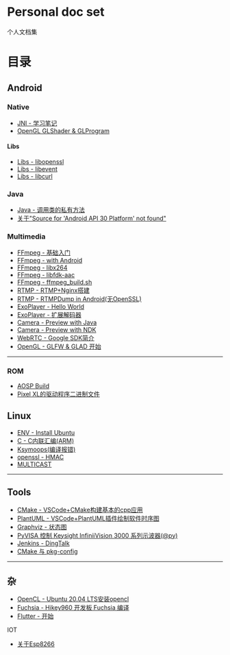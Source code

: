 # Personal doc set
个人文档集

# 目录
## Android

### Native
* [JNI - 学习笔记](android/jni/jni_info.md)
* [OpenGL GLShader & GLProgram](android/jni/opengl_native_api.md)
#### Libs
* [Libs - libopenssl](android/libs/libopenssl_android.md)
* [Libs - libevent](android/libs/libevent_android.md)
* [Libs - libcurl](android/libs/libcurl_android.md)

### Java
* [Java - 调用类的私有方法](android/java/java_reflection.md)
* [关于"Source for 'Android API 30 Platform' not found"](android/java/android_sdk_source.md)

### Multimedia
* [FFmpeg - 基础入门](mltimedia/../multimedia/ffmpeg/ffmpeg_base.md)
* [FFmpeg - with Android](multimedia/ffmpeg/ffmpeg_android.md)
* [FFmpeg - libx264](multimedia/x264/x264_android.md)
* [FFmpeg - libfdk-aac](multimedia/fdk-aac/fdk_aac.md)
* [FFmpeg - ffmpeg_build.sh](multimedia/ffmpeg/ffmpeg_build.sh)
* [RTMP - RTMP+Nginx搭建](multimedia/rtmp/nginx_rtmp.md)
* [RTMP - RTMPDump in Android(无OpenSSL)](multimedia/rtmp/librtmp_android.md)
* [ExoPlayer - Hello World](multimedia/exoplayer/exoplayer.md)
* [ExoPlayer - 扩展解码器](multimedia/exoplayer/exoplayer_ffmpeg.md)
* [Camera - Preview with Java](multimedia/android/camera2.md)
* [Camera - Preview with NDK](android/jni/camera_ndk_api.md)
* [WebRTC - Google SDK简介](multimedia/webrtc/Google_WebRTC_SDK.md)
* [OpenGL - GLFW & GLAD 开始](multimedia/opengl/glfw_glad.md)
---

### ROM
* [AOSP Build](android/rom/../ROM/tutorial.md)
* [Pixel XL的驱动程序二进制文件](android/ROM/pixel_drivers.md)

## Linux
* [ENV - Install Ubuntu](linux/setup.md)
* [C - C内联汇编(ARM)](linux/arm_asm.md)
* [Ksymoops(编译报错)](linux/ksymoops.md)
* [openssl - HMAC](linux/openssl_hmac.md)
* [MULTICAST](linux/net/MULTICAST.md)
---

## Tools
* [CMake - VSCode+CMake构建基本的cpp应用](tools/plantuml/cmake/cmake_vscode.md)
* [PlantUML - VSCode+PlantUML插件绘制软件时序图](tools/plantuml/plantuml.md)
* [Graphviz - 状态图](tools/graphviz/graphviz.md)
* [PyVISA 控制 Keysight InfiniiVision 3000 系列示波器(@py)](tools/pyvisa/pyvisa.md)
* [Jenkins - DingTalk](tools.tools/jenkins/jenkins_dingtalk.md)
* [CMake 与 pkg-config](tools/cmake/cmake_pkg-config.md)

---

## 杂
* [OpenCL - Ubuntu 20.04 LTS安装opencl](heterogeneous/opencl.md)
* [Fuchsia - Hikey960 开发板 Fuchsia 编译](fuchsia/tutoriral.md)
* [Flutter - 开始](flutter/flutter_env_setup.md)

IOT
* [关于Esp8266](iot/esp8266.md)

<!-- --- -->
<!-- * [C++ - Errors](lang/cpp/errors.md) -->
